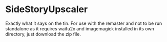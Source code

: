 # SideStoryUpscaler
Exactly what it says on the tin. 
For use with the remaster and not to be run standalone as it requires waifu2x and imagemagick installed in its own directory, just download the zip file.

